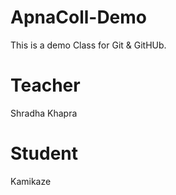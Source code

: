 # ApnaColl-Demo
This is a demo Class for Git &amp; GitHUb.

# Teacher
Shradha Khapra

# Student
Kamikaze